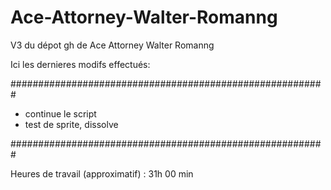 # Ace-Attorney-Walter-Romanng

V3 du dépot gh de Ace Attorney Walter Romanng

Ici les dernieres modifs effectués:

#########################################################

- continue le script
- test de sprite, dissolve

#########################################################

Heures de travail (approximatif) : 31h 00 min
